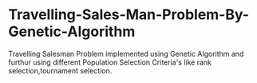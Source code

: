 # Travelling-Sales-Man-Problem-By-Genetic-Algorithm

Travelling Salesman Problem implemented using Genetic Algorithm and furthur using different Population Selection Criteria's like rank selection,tournament selection.
